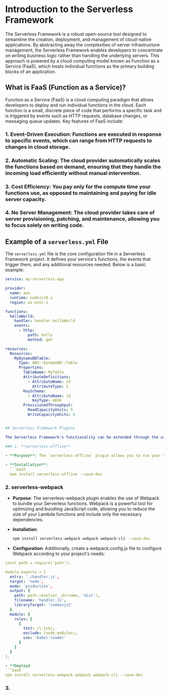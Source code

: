 # Introduction to the Serverless Framework

The Serverless Framework is a robust open-source tool designed to streamline the creation, deployment, and management of cloud-native applications. By abstracting away the complexities of server infrastructure management, the Serverless Framework enables developers to concentrate on writing business logic rather than handling the underlying servers. This approach is powered by a cloud computing model known as Function as a Service (FaaS), which treats individual functions as the primary building blocks of an application.

## What is FaaS (Function as a Service)?

Function as a Service (FaaS) is a cloud computing paradigm that allows developers to deploy and run individual functions in the cloud. Each function is a small, discrete piece of code that performs a specific task and is triggered by events such as HTTP requests, database changes, or messaging queue updates. Key features of FaaS include:

### 1. Event-Driven Execution: Functions are executed in response to specific events, which can range from HTTP requests to changes in cloud storage.

### 2. Automatic Scaling: The cloud provider automatically scales the functions based on demand, ensuring that they handle the incoming load efficiently without manual intervention.

### 3. Cost Efficiency: You pay only for the compute time your functions use, as opposed to maintaining and paying for idle server capacity.

### 4. No Server Management: The cloud provider takes care of server provisioning, patching, and maintenance, allowing you to focus solely on writing code.

## Example of a `serverless.yml` File

The `serverless.yml` file is the core configuration file in a Serverless Framework project. It defines your service's functions, the events that trigger them, and any additional resources needed. Below is a basic example:

```yaml
service: my-serverless-app

provider:
  name: aws
  runtime: nodejs18.x
  region: us-east-1

functions:
  helloWorld:
    handler: handler.helloWorld
    events:
      - http:
          path: hello
          method: get

resources:
  Resources:
    MyDynamoDBTable:
      Type: AWS::DynamoDB::Table
      Properties:
        TableName: MyTable
        AttributeDefinitions:
          - AttributeName: id
            AttributeType: S
        KeySchema:
          - AttributeName: id
            KeyType: HASH
        ProvisionedThroughput:
          ReadCapacityUnits: 5
          WriteCapacityUnits: 5


## Serverless Framework Plugins

The Serverless Framework's functionality can be extended through the use of plugins. Plugins allow you to add custom behavior, automate tasks, and integrate with other tools or services. Below are some popular plugins that are widely used in the Serverless community:

### 1. **serverless-offline**

- **Purpose**: The `serverless-offline` plugin allows you to run your Serverless applications locally, simulating AWS API Gateway, Lambda, and other AWS services. This is particularly useful for development and testing, as it enables you to test your functions without deploying them to the cloud.
  
- **Installation**:
  ```bash
  npm install serverless-offline --save-dev
  ```

### 2. **serverless-webpack**

- **Purpose**: The serverless-webpack plugin enables the use of Webpack to bundle your Serverless functions. Webpack is a powerful tool for optimizing and bundling JavaScript code, allowing you to reduce the size of your Lambda functions and include only the necessary dependencies.
  
- **Installation**:
  ```bash
  npm install serverless-webpack webpack webpack-cli --save-dev
  ```

- **Configuration**:
Additionally, create a webpack.config.js file to configure Webpack according to your project's needs:

```yaml
const path = require('path');

module.exports = {
  entry: './handler.js',
  target: 'node',
  mode: 'production',
  output: {
    path: path.resolve(__dirname, 'dist'),
    filename: 'handler.js',
    libraryTarget: 'commonjs2'
  },
  module: {
    rules: [
      {
        test: /\.js$/,
        exclude: /node_modules/,
        use: 'babel-loader'
      }
    ]
  }
};

- **Deployd
```bash
npm install serverless-webpack webpack webpack-cli --save-dev
```


### 3. 






